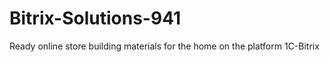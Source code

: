 # Bitrix-Solutions-941
Ready online store building materials for the home on the platform 1C-Bitrix
